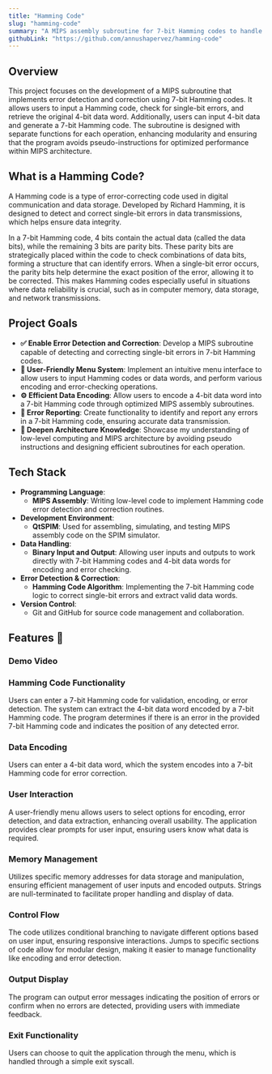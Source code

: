 ```yaml
---
title: "Hamming Code"
slug: "hamming-code"
summary: "A MIPS assembly subroutine for 7-bit Hamming codes to handle error detection, correction, and data encoding with a user-friendly menu system."
githubLink: "https://github.com/annushapervez/hamming-code"
---
```


## Overview
This project focuses on the development of a MIPS subroutine that implements error detection and correction using 7-bit Hamming codes. It allows users to input a Hamming code, check for single-bit errors, and retrieve the original 4-bit data word. Additionally, users can input 4-bit data and generate a 7-bit Hamming code. The subroutine is designed with separate functions for each operation, enhancing modularity and ensuring that the program avoids pseudo-instructions for optimized performance within MIPS architecture.

## What is a Hamming Code?
A Hamming code is a type of error-correcting code used in digital communication and data storage. Developed by Richard Hamming, it is designed to detect and correct single-bit errors in data transmissions, which helps ensure data integrity.

In a 7-bit Hamming code, 4 bits contain the actual data (called the data bits), while the remaining 3 bits are parity bits. These parity bits are strategically placed within the code to check combinations of data bits, forming a structure that can identify errors. When a single-bit error occurs, the parity bits help determine the exact position of the error, allowing it to be corrected. This makes Hamming codes especially useful in situations where data reliability is crucial, such as in computer memory, data storage, and network transmissions.

## Project Goals
- **✅ Enable Error Detection and Correction**: Develop a MIPS subroutine capable of detecting and correcting single-bit errors in 7-bit Hamming codes.
- **🍱 User-Friendly Menu System**: Implement an intuitive menu interface to allow users to input Hamming codes or data words, and perform various encoding and error-checking operations.
- **⚙️ Efficient Data Encoding**: Allow users to encode a 4-bit data word into a 7-bit Hamming code through optimized MIPS assembly subroutines.
- **🚨 Error Reporting**: Create functionality to identify and report any errors in a 7-bit Hamming code, ensuring accurate data transmission.
- **🧠 Deepen Architecture Knowledge**: Showcase my understanding of low-level computing and MIPS architecture by avoiding pseudo instructions and designing efficient subroutines for each operation.

## Tech Stack
- **Programming Language**: 
  - **MIPS Assembly**: Writing low-level code to implement Hamming code error detection and correction routines.
- **Development Environment**: 
  - **QtSPIM**: Used for assembling, simulating, and testing MIPS assembly code on the SPIM simulator.
- **Data Handling**: 
  - **Binary Input and Output**: Allowing user inputs and outputs to work directly with 7-bit Hamming codes and 4-bit data words for encoding and error checking.
- **Error Detection & Correction**: 
  - **Hamming Code Algorithm**: Implementing the 7-bit Hamming code logic to correct single-bit errors and extract valid data words.
- **Version Control**: 
  - Git and GitHub for source code management and collaboration.

##  Features 🌟
### Demo Video
<VideoPlayer src="/hamming.mp4" />

### Hamming Code Functionality
Users can enter a 7-bit Hamming code for validation, encoding, or error detection.
The system can extract the 4-bit data word encoded by a 7-bit Hamming code.
The program determines if there is an error in the provided 7-bit Hamming code and indicates the position of any detected error.

### Data Encoding
Users can enter a 4-bit data word, which the system encodes into a 7-bit Hamming code for error correction.

### User Interaction
A user-friendly menu allows users to select options for encoding, error detection, and data extraction, enhancing overall usability.
The application provides clear prompts for user input, ensuring users know what data is required.

### Memory Management
Utilizes specific memory addresses for data storage and manipulation, ensuring efficient management of user inputs and encoded outputs.
Strings are null-terminated to facilitate proper handling and display of data.

### Control Flow
The code utilizes conditional branching to navigate different options based on user input, ensuring responsive interactions.
Jumps to specific sections of code allow for modular design, making it easier to manage functionality like encoding and error detection.

### Output Display
The program can output error messages indicating the position of errors or confirm when no errors are detected, providing users with immediate feedback.

### Exit Functionality
Users can choose to quit the application through the menu, which is handled through a simple exit syscall.
